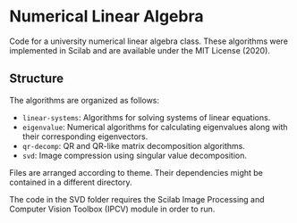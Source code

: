 # Numerical Linear Algebra

Code for a university numerical linear algebra class. These algorithms were implemented in Scilab and are available under the MIT License (2020).

## Structure 
The algorithms are organized as follows:

* `linear-systems`: Algorithms for solving systems of linear equations.
* `eigenvalue`: Numerical algorithms for calculating eigenvalues along with their corresponding eigenvectors.
* `qr-decomp`: QR and QR-like matrix decomposition algorithms.
* `svd`: Image compression using singular value decomposition.

Files are arranged according to theme. Their dependencies might be contained in a different directory. 

The code in the SVD folder requires the Scilab Image Processing and Computer Vision Toolbox (IPCV) module in order to run.
